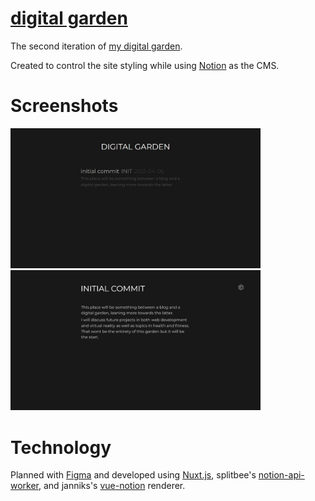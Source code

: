 # [digital garden](https://garden.theinept.dev/)

The second iteration of [my digital garden](https://garden.theinept.dev/).

Created to control the site styling while using [Notion](https://www.notion.so/) as the CMS.
# Screenshots

<p float="left">
  <img src="assets/screenshots/blog.png" width="400">
  <img src="assets/screenshots/post.png" width="400">
</p>

# Technology

Planned with [Figma](https://www.figma.com/file/ZTw24SPPBpMJmLBS43bU6K/ineptBlog) and developed using [Nuxt.js](https://nuxtjs.org/), splitbee's [notion-api-worker](https://github.com/splitbee/notion-api-worker), and janniks's [vue-notion](https://github.com/janniks/vue-notion) renderer.

